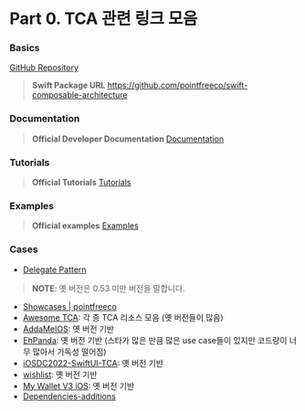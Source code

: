 # Part 0. TCA 관련 링크 모음

### Basics
[GitHub Repository](https://github.com/pointfreeco/swift-composable-architecture)

> **Swift Package URL** https://github.com/pointfreeco/swift-composable-architecture

### Documentation
> **Official Developer Documentation** [Documentation](https://pointfreeco.github.io/swift-composable-architecture/main/documentation/composablearchitecture/)

### Tutorials
> **Official Tutorials** [Tutorials](https://pointfreeco.github.io/swift-composable-architecture/main/tutorials/meetcomposablearchitecture/)

### Examples
> **Official examples** [Examples](https://github.com/pointfreeco/swift-composable-architecture#examples)

### Cases
- [Delegate Pattern](https://pointfreeco.github.io/swift-composable-architecture/main/tutorials/composablearchitecture/02-01-yourfirstpresentation#Child-to-parent-communication)

> **NOTE**: 옛 버전은 0.53 미만 버전을 말합니다.

- [Showcases | pointfreeco](https://github.com/pointfreeco/swift-composable-architecture/discussions/1145)
- [Awesome TCA](https://github.com/antranapp/awesome-tca): 각 종 TCA 리소스 모음 (옛 버전들이 많음)
- [AddaMeIOS](https://github.dev/AddaMeSPB/AddaMeIOS): 옛 버전 기반
- [EhPanda](https://github.dev/EhPanda-Team/EhPanda): 옛 버전 기반 (스타가 많은 만큼 많은 use case들이 있지만 코드량이 너무 많아서 가독성 떨어짐)
- [iOSDC2022-SwiftUI-TCA](https://github.com/Cookiezby/iOSDC2022-SwiftUI-TCA): 옛 버전 기반
- [wishlist](https://github.com/Rypac/wishlist): 옛 버전 기반
- [My Wallet V3 iOS](https://github.com/blockchain/My-Wallet-V3-iOS): 옛 버전 기반
- [Dependencies-additions](https://github.com/tgrapperon/swift-dependencies-additions)
